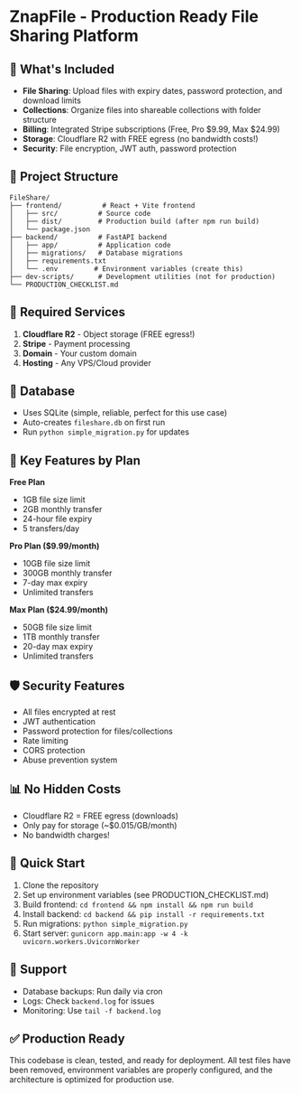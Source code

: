 # ZnapFile - Production Ready File Sharing Platform

## 🚀 What's Included

- **File Sharing**: Upload files with expiry dates, password protection, and download limits
- **Collections**: Organize files into shareable collections with folder structure
- **Billing**: Integrated Stripe subscriptions (Free, Pro $9.99, Max $24.99)
- **Storage**: Cloudflare R2 with FREE egress (no bandwidth costs!)
- **Security**: File encryption, JWT auth, password protection

## 📁 Project Structure

```
FileShare/
├── frontend/          # React + Vite frontend
│   ├── src/          # Source code
│   ├── dist/         # Production build (after npm run build)
│   └── package.json
├── backend/          # FastAPI backend
│   ├── app/          # Application code
│   ├── migrations/   # Database migrations
│   ├── requirements.txt
│   └── .env         # Environment variables (create this)
├── dev-scripts/      # Development utilities (not for production)
└── PRODUCTION_CHECKLIST.md

```

## 🔑 Required Services

1. **Cloudflare R2** - Object storage (FREE egress!)
2. **Stripe** - Payment processing
3. **Domain** - Your custom domain
4. **Hosting** - Any VPS/Cloud provider

## 💾 Database

- Uses SQLite (simple, reliable, perfect for this use case)
- Auto-creates `fileshare.db` on first run
- Run `python simple_migration.py` for updates

## 🎯 Key Features by Plan

**Free Plan**
- 1GB file size limit
- 2GB monthly transfer
- 24-hour file expiry
- 5 transfers/day

**Pro Plan ($9.99/month)**
- 10GB file size limit  
- 300GB monthly transfer
- 7-day max expiry
- Unlimited transfers

**Max Plan ($24.99/month)**
- 50GB file size limit
- 1TB monthly transfer
- 20-day max expiry
- Unlimited transfers

## 🛡️ Security Features

- All files encrypted at rest
- JWT authentication
- Password protection for files/collections
- Rate limiting
- CORS protection
- Abuse prevention system

## 📊 No Hidden Costs

- Cloudflare R2 = FREE egress (downloads)
- Only pay for storage (~$0.015/GB/month)
- No bandwidth charges!

## 🚦 Quick Start

1. Clone the repository
2. Set up environment variables (see PRODUCTION_CHECKLIST.md)
3. Build frontend: `cd frontend && npm install && npm run build`
4. Install backend: `cd backend && pip install -r requirements.txt`
5. Run migrations: `python simple_migration.py`
6. Start server: `gunicorn app.main:app -w 4 -k uvicorn.workers.UvicornWorker`

## 📝 Support

- Database backups: Run daily via cron
- Logs: Check `backend.log` for issues
- Monitoring: Use `tail -f backend.log`

## ✅ Production Ready

This codebase is clean, tested, and ready for deployment. All test files have been removed, environment variables are properly configured, and the architecture is optimized for production use.